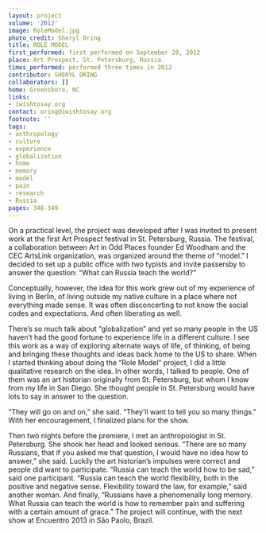 ```yaml
---
layout: project
volume: '2012'
image: RoleModel.jpg
photo_credit: Sheryl Oring
title: ROLE MODEL
first_performed: first performed on September 20, 2012
place: Art Prospect, St. Petersburg, Russia
times_performed: performed three times in 2012
contributor: SHERYL ORING
collaborators: []
home: Greensboro, NC
links:
- iwishtosay.org
contact: oring@iwishtosay.org
footnote: ''
tags:
- anthropology
- culture
- experience
- globalization
- home
- memory
- model
- pain
- research
- Russia
pages: 348-349
---
```


On a practical level, the project was developed after I was invited to present work at the first Art Prospect festival in St. Petersburg, Russia. The festival, a collaboration between Art in Odd Places founder Ed Woodham and the CEC ArtsLink organization, was organized around the theme of “model.” I decided to set up a public office with two typists and invite passersby to answer the question: “What can Russia teach the world?”

Conceptually, however, the idea for this work grew out of my experience of living in Berlin, of living outside my native culture in a place where not everything made sense. It was often disconcerting to not know the social codes and expectations. And often liberating as well.

There’s so much talk about “globalization” and yet so many people in the US haven’t had the good fortune to experience life in a different culture. I see this work as a way of exploring alternate ways of life, of thinking, of being and bringing these thoughts and ideas back home to the US to share. When I started thinking about doing the “Role Model” project, I did a little qualitative research on the idea. In other words, I talked to people. One of them was an art historian originally from St. Petersburg, but whom I know from my life in San Diego. She thought people in St. Petersburg would have lots to say in answer to the question.

“They will go on and on,” she said. “They’ll want to tell you so many things.” With her encouragement, I finalized plans for the show.

Then two nights before the premiere, I met an anthropologist in St. Petersburg. She shook her head and looked serious. “There are so many Russians, that if you asked me that question, I would have no idea how to answer,” she said. Luckily the art historian’s impulses were correct and people did want to participate. “Russia can teach the world how to be sad,” said one participant. “Russia can teach the world flexibility, both in the positive and negative sense. Flexibility toward the law, for example,” said another woman. And finally, “Russians have a phenomenally long memory. What Russia can teach the world is how to remember pain and suffering with a certain amount of grace.” The project will continue, with the next show at Encuentro 2013 in São Paolo, Brazil.
